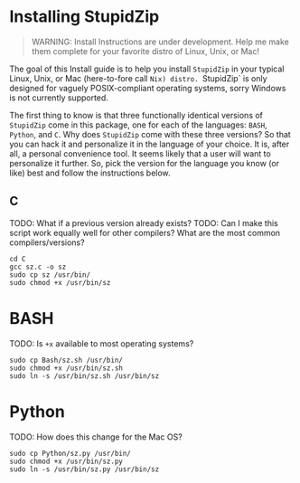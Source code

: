 # Installing StupidZip

> WARNING: Install Instructions are under development. Help me make them complete for your favorite distro of Linux, Unix, or Mac!

The goal of this Install guide is to help you install `StupidZip` in your typical Linux, Unix, or Mac (here-to-fore call `Nix) distro. `StupidZip` is only designed for vaguely POSIX-compliant operating systems, sorry Windows is not currently supported.

The first thing to know is that three functionally identical versions of `StupidZip` come in this package, one for each of the languages: `BASH`, `Python`, and `C`. Why does `StupidZip` come with these three versions? So that you can hack it and personalize it in the language of your choice. It is, after all, a personal convenience tool. It seems likely that a user will want to personalize it further. So, pick the version for the language you know (or like) best and follow the instructions below.


## C

TODO: What if a previous version already exists?
TODO: Can I make this script work equally well for other compilers? What are the most common compilers/versions?

    cd C
    gcc sz.c -o sz
    sudo cp sz /usr/bin/
    sudo chmod +x /usr/bin/sz


# BASH

TODO: Is `+x` available to most operating systems?

    sudo cp Bash/sz.sh /usr/bin/
    sudo chmod +x /usr/bin/sz.sh
    sudo ln -s /usr/bin/sz.sh /usr/bin/sz


# Python

TODO: How does this change for the Mac OS?

    sudo cp Python/sz.py /usr/bin/
    sudo chmod +x /usr/bin/sz.py
    sudo ln -s /usr/bin/sz.py /usr/bin/sz
